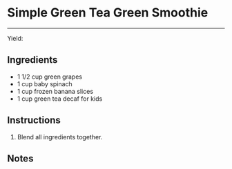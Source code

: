 # Simple Green Tea Green Smoothie
---
Yield:

## Ingredients
- 1 1/2 cup green grapes
- 1 cup baby spinach
- 1 cup frozen banana slices
- 1 cup green tea decaf for kids

## Instructions
1. Blend all ingredients together. 

## Notes

